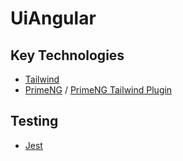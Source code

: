 # UiAngular

## Key Technologies

- [Tailwind](https://tailwindcss.com/docs/installation/framework-guides/angular)
- [PrimeNG](https://primeng.org/) / [PrimeNG Tailwind Plugin](https://primeng.org/tailwind#plugin)

## Testing

- [Jest](https://jestjs.io/)
